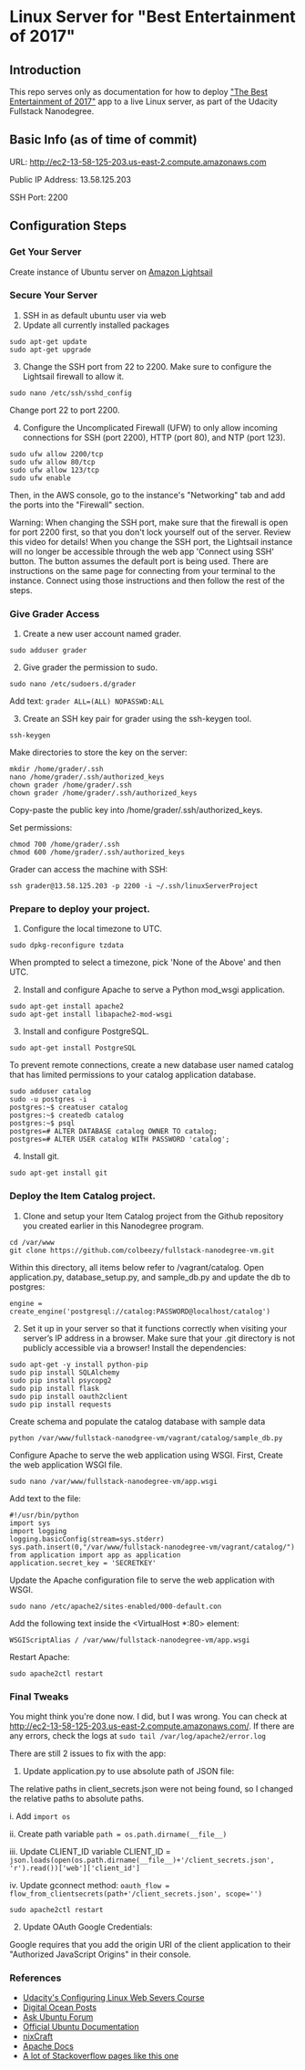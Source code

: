 # Linux Server for "Best Entertainment of 2017"

## Introduction
This repo serves only as documentation for how to deploy ["The Best Entertainment of 2017"](https://github.com/colbeezy/fullstack-nanodegree-vm/blob/master/vagrant/catalog/) app to a live Linux server, as part of the Udacity Fullstack Nanodegree.

## Basic Info (as of time of commit)
URL: http://ec2-13-58-125-203.us-east-2.compute.amazonaws.com

Public IP Address: 13.58.125.203

SSH Port: 2200

## Configuration Steps

### Get Your Server
Create instance of Ubuntu server on [Amazon Lightsail](https://amazonlightsail.com/)

### Secure Your Server
1. SSH in as default ubuntu user via web
2. Update all currently installed packages

```
sudo apt-get update
sudo apt-get upgrade
```

3. Change the SSH port from 22 to 2200. Make sure to configure the Lightsail firewall to allow it.

```
sudo nano /etc/ssh/sshd_config
```
Change port 22 to port 2200.

4. Configure the Uncomplicated Firewall (UFW) to only allow incoming connections for SSH (port 2200), HTTP (port 80), and NTP (port 123).

```
sudo ufw allow 2200/tcp
sudo ufw allow 80/tcp
sudo ufw allow 123/tcp
sudo ufw enable
```

Then, in the AWS console, go to the instance's "Networking" tab and add the ports into the "Firewall" section.

Warning: When changing the SSH port, make sure that the firewall is open for port 2200 first, so that you don't lock yourself out of the server. Review this video for details! When you change the SSH port, the Lightsail instance will no longer be accessible through the web app 'Connect using SSH' button. The button assumes the default port is being used. There are instructions on the same page for connecting from your terminal to the instance. Connect using those instructions and then follow the rest of the steps.

### Give Grader Access
1. Create a new user account named grader.

```
sudo adduser grader
```

2. Give grader the permission to sudo.

```
sudo nano /etc/sudoers.d/grader
```

Add text: `grader ALL=(ALL) NOPASSWD:ALL`

3. Create an SSH key pair for grader using the ssh-keygen tool.

```
ssh-keygen
```

Make directories to store the key on the server:

```
mkdir /home/grader/.ssh
nano /home/grader/.ssh/authorized_keys
chown grader /home/grader/.ssh
chown grader /home/grader/.ssh/authorized_keys
```

Copy-paste the public key into /home/grader/.ssh/authorized_keys.

Set permissions:

```
chmod 700 /home/grader/.ssh
chmod 600 /home/grader/.ssh/authorized_keys
```

Grader can access the machine with SSH:

```
ssh grader@13.58.125.203 -p 2200 -i ~/.ssh/linuxServerProject
```

### Prepare to deploy your project.
1. Configure the local timezone to UTC.

```
sudo dpkg-reconfigure tzdata
```

When prompted to select a timezone, pick 'None of the Above' and then UTC.

2. Install and configure Apache to serve a Python mod_wsgi application.

```
sudo apt-get install apache2
sudo apt-get install libapache2-mod-wsgi
```

3. Install and configure PostgreSQL.

```
sudo apt-get install PostgreSQL
```

To prevent remote connections, create a new database user named catalog that has limited permissions to your catalog application database.

```
sudo adduser catalog
sudo -u postgres -i
postgres:~$ creatuser catalog
postgres:~$ createdb catalog
postgres:~$ psql
postgres=# ALTER DATABASE catalog OWNER TO catalog;
postgres=# ALTER USER catalog WITH PASSWORD 'catalog';
```

4. Install git.

```
sudo apt-get install git
```

### Deploy the Item Catalog project.
1. Clone and setup your Item Catalog project from the Github repository you created earlier in this Nanodegree program.

```
cd /var/www
git clone https://github.com/colbeezy/fullstack-nanodegree-vm.git
```

Within this directory, all items below refer to /vagrant/catalog.
Open application.py, database_setup.py, and sample_db.py and update the db to postgres:

```
engine = create_engine('postgresql://catalog:PASSWORD@localhost/catalog')
```

2. Set it up in your server so that it functions correctly when visiting your server’s IP address in a browser. Make sure that your .git directory is not publicly accessible via a browser! Install the dependencies:

```
sudo apt-get -y install python-pip
sudo pip install SQLAlchemy
sudo pip install psycopg2
sudo pip install flask
sudo pip install oauth2client
sudo pip install requests
```

Create schema and populate the catalog database with sample data

```
python /var/www/fullstack-nanodgree-vm/vagrant/catalog/sample_db.py
```

Configure Apache to serve the web application using WSGI.
First, Create the web application WSGI file.

```
sudo nano /var/www/fullstack-nanodegree-vm/app.wsgi 
```

Add text to the file:

```
#!/usr/bin/python
import sys
import logging
logging.basicConfig(stream=sys.stderr)
sys.path.insert(0,"/var/www/fullstack-nanodegree-vm/vagrant/catalog/")
from application import app as application
application.secret_key = 'SECRETKEY'

```

Update the Apache configuration file to serve the web application with WSGI.

```
sudo nano /etc/apache2/sites-enabled/000-default.con
```

Add the following text inside the <VirtualHost *:80> element:

```
WSGIScriptAlias / /var/www/fullstack-nanodegree-vm/app.wsgi
```

Restart Apache:

```
sudo apache2ctl restart
```

### Final Tweaks
You might think you're done now. I did, but I was wrong. You can check at http://ec2-13-58-125-203.us-east-2.compute.amazonaws.com/. If there are any errors, check the logs at `sudo tail /var/log/apache2/error.log`

There are still 2 issues to fix with the app:

1. Update application.py to use absolute path of JSON file:

The relative paths in client_secrets.json were not being found, so I changed the relative paths to absolute paths.

  i. Add `import os`
  
  ii. Create path variable `path = os.path.dirname(__file__)`
  
  iii. Update CLIENT_ID variable CLIENT_ID = `json.loads(open(os.path.dirname(__file__)+'/client_secrets.json', 'r').read())['web']['client_id']`
  
  iv. Update gconnect method: `oauth_flow = flow_from_clientsecrets(path+'/client_secrets.json', scope='')`
  
```
sudo apache2ctl restart
```

2. Update OAuth Google Credentials:

Google requires that you add the origin URI of the client application to their "Authorized JavaScript Origins" in their console.


### References
* [Udacity's Configuring Linux Web Severs Course](https://www.udacity.com/course/configuring-linux-web-servers--ud299)
* [Digital Ocean Posts](https://www.digitalocean.com/community/tutorials/how-to-setup-a-firewall-with-ufw-on-an-ubuntu-and-debian-cloud-server)
* [Ask Ubuntu Forum](https://askubuntu.com/)
* [Official Ubuntu Documentation](https://help.ubuntu.com/community/UbuntuTime)
* [nixCraft](https://www.cyberciti.biz/faq/linux-resetting-a-users-password/)
* [Apache Docs](https://httpd.apache.org/docs/2.4/)
* [A lot of Stackoverflow pages like this one](https://stackoverflow.com/questions/16850350/got-origin-mismatch-error-in-google-share-api)
